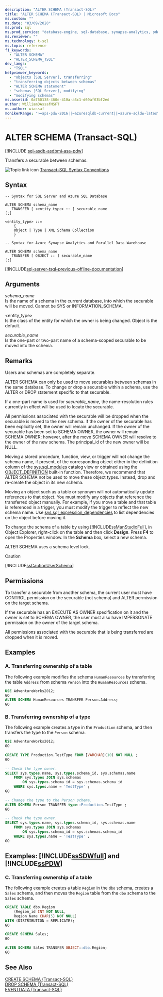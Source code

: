 ```yaml
---
description: "ALTER SCHEMA (Transact-SQL)"
title: "ALTER SCHEMA (Transact-SQL) | Microsoft Docs"
ms.custom: ""
ms.date: "03/09/2020"
ms.prod: sql
ms.prod_service: "database-engine, sql-database, synapse-analytics, pdw"
ms.reviewer: ""
ms.technology: t-sql
ms.topic: reference
f1_keywords: 
  - "ALTER SCHEMA"
  - "ALTER_SCHEMA_TSQL"
dev_langs: 
  - "TSQL"
helpviewer_keywords: 
  - "objects [SQL Server], transferring"
  - "transferring objects between schemas"
  - "ALTER SCHEMA statement"
  - "schemas [SQL Server], modifying"
  - "modifying schemas"
ms.assetid: 0a760138-460e-410a-a3c1-d60af03bf2ed
author: WilliamDAssafMSFT
ms.author: wiassaf
monikerRange: ">=aps-pdw-2016||=azuresqldb-current||=azure-sqldw-latest||>=sql-server-2016||>=sql-server-linux-2017||=azuresqldb-mi-current"
---
```

# ALTER SCHEMA (Transact-SQL)
[!INCLUDE [sql-asdb-asdbmi-asa-pdw](../../includes/applies-to-version/sql-asdb-asdbmi-asa-pdw.md)]

  Transfers a securable between schemas.  
  
 ![Topic link icon](../../database-engine/configure-windows/media/topic-link.gif "Topic link icon") [Transact-SQL Syntax Conventions](../../t-sql/language-elements/transact-sql-syntax-conventions-transact-sql.md)  
  
## Syntax  
  
```syntaxsql
-- Syntax for SQL Server and Azure SQL Database  
  
ALTER SCHEMA schema_name   
   TRANSFER [ <entity_type> :: ] securable_name   
[;]  
  
<entity_type> ::=  
    {  
    Object | Type | XML Schema Collection  
    }  
```  
  
```syntaxsql
-- Syntax for Azure Synapse Analytics and Parallel Data Warehouse  
  
ALTER SCHEMA schema_name   
   TRANSFER [ OBJECT :: ] securable_name   
[;]  
```  
  

[!INCLUDE[sql-server-tsql-previous-offline-documentation](../../includes/sql-server-tsql-previous-offline-documentation.md)]

## Arguments
 *schema_name*  
 Is the name of a schema in the current database, into which the securable will be moved. Cannot be SYS or INFORMATION_SCHEMA.  
  
 \<entity_type>  
 Is the class of the entity for which the owner is being changed. Object is the default.  
  
 *securable_name*  
 Is the one-part or two-part name of a schema-scoped securable to be moved into the schema.  
  
## Remarks  
 Users and schemas are completely separate.  
  
 ALTER SCHEMA can only be used to move securables between schemas in the same database. To change or drop a securable within a schema, use the ALTER or DROP statement specific to that securable.  
  
 If a one-part name is used for *securable_name*, the name-resolution rules currently in effect will be used to locate the securable.  
  
 All permissions associated with the securable will be dropped when the securable is moved to the new schema. If the owner of the securable has been explicitly set, the owner will remain unchanged. If the owner of the securable has been set to SCHEMA OWNER, the owner will remain SCHEMA OWNER; however, after the move SCHEMA OWNER will resolve to the owner of the new schema. The principal_id of the new owner will be NULL.  
  
 Moving a stored procedure, function, view, or trigger will not change the schema name, if present, of the corresponding object either in the definition column of the [sys.sql_modules](../../relational-databases/system-catalog-views/sys-sql-modules-transact-sql.md) catalog view or obtained using the [OBJECT_DEFINITION](../../t-sql/functions/object-definition-transact-sql.md) built-in function. Therefore, we recommend that ALTER SCHEMA not be used to move these object types. Instead, drop and re-create the object in its new schema.  
  
 Moving an object such as a table or synonym will not automatically update references to that object. You must modify any objects that reference the transferred object manually. For example, if you move a table and that table is referenced in a trigger, you must modify the trigger to reflect the new schema name. Use [sys.sql_expression_dependencies](../../relational-databases/system-catalog-views/sys-sql-expression-dependencies-transact-sql.md) to list dependencies on the object before moving it.  

 To change the schema of a table by using [!INCLUDE[ssManStudioFull](../../includes/ssmanstudiofull-md.md)], in Object Explorer, right-click on the table and then click **Design**. Press **F4** to open the Properties window. In the **Schema** box, select a new schema.  
 
 ALTER SCHEMA uses a schema level lock.
  
> [!CAUTION]  
>  [!INCLUDE[ssCautionUserSchema](../../includes/sscautionuserschema-md.md)]  
  
## Permissions  
 To transfer a securable from another schema, the current user must have CONTROL permission on the securable (not schema) and ALTER permission on the target schema.  
  
 If the securable has an EXECUTE AS OWNER specification on it and the owner is set to SCHEMA OWNER, the user must also have IMPERSONATE permission on the owner of the target schema.  
  
 All permissions associated with the securable that is being transferred are dropped when it is moved.  
  
## Examples  
  
### A. Transferring ownership of a table  
 The following example modifies the schema `HumanResources` by transferring the table `Address` from schema `Person` into the `HumanResources` schema.  
  
```sql  
USE AdventureWorks2012;  
GO  
ALTER SCHEMA HumanResources TRANSFER Person.Address;  
GO  
```  
  
### B. Transferring ownership of a type  
 The following example creates a type in the `Production` schema, and then transfers the type to the `Person` schema.  
  
```sql  
USE AdventureWorks2012;  
GO  
  
CREATE TYPE Production.TestType FROM [VARCHAR](10) NOT NULL ;  
GO  
  
-- Check the type owner.  
SELECT sys.types.name, sys.types.schema_id, sys.schemas.name  
    FROM sys.types JOIN sys.schemas   
        ON sys.types.schema_id = sys.schemas.schema_id   
    WHERE sys.types.name = 'TestType' ;  
GO  
  
-- Change the type to the Person schema.  
ALTER SCHEMA Person TRANSFER type::Production.TestType ;  
GO  
  
-- Check the type owner.  
SELECT sys.types.name, sys.types.schema_id, sys.schemas.name  
    FROM sys.types JOIN sys.schemas   
        ON sys.types.schema_id = sys.schemas.schema_id   
    WHERE sys.types.name = 'TestType' ;  
GO  
```  
  
## Examples: [!INCLUDE[ssSDWfull](../../includes/sssdwfull-md.md)] and [!INCLUDE[ssPDW](../../includes/sspdw-md.md)]  
  
### C. Transferring ownership of a table  
 The following example creates a table `Region` in the `dbo` schema, creates a `Sales` schema, and then moves the `Region` table from the `dbo` schema to the `Sales` schema.  
  
```sql  
CREATE TABLE dbo.Region   
    (Region_id INT NOT NULL,  
    Region_Name CHAR(5) NOT NULL)  
WITH (DISTRIBUTION = REPLICATE);  
GO  
  
CREATE SCHEMA Sales;  
GO  
  
ALTER SCHEMA Sales TRANSFER OBJECT::dbo.Region;  
GO  
```  
  
## See Also  
 [CREATE SCHEMA &#40;Transact-SQL&#41;](../../t-sql/statements/create-schema-transact-sql.md)   
 [DROP SCHEMA &#40;Transact-SQL&#41;](../../t-sql/statements/drop-schema-transact-sql.md)   
 [EVENTDATA &#40;Transact-SQL&#41;](../../t-sql/functions/eventdata-transact-sql.md)  
  
  

